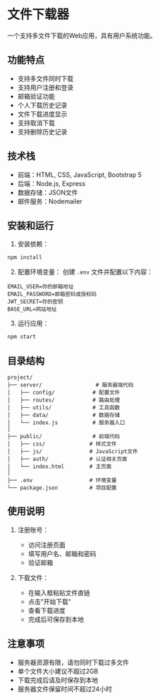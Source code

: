 # 文件下载器

一个支持多文件下载的Web应用，具有用户系统功能。

## 功能特点

- 支持多文件同时下载
- 支持用户注册和登录
- 邮箱验证功能
- 个人下载历史记录
- 文件下载进度显示
- 支持取消下载
- 支持删除历史记录

## 技术栈

- 前端：HTML, CSS, JavaScript, Bootstrap 5
- 后端：Node.js, Express
- 数据存储：JSON文件
- 邮件服务：Nodemailer

## 安装和运行

1. 安装依赖：
```bash
npm install
```

2. 配置环境变量：
创建 `.env` 文件并配置以下内容：
```
EMAIL_USER=你的邮箱地址
EMAIL_PASSWORD=邮箱密码或授权码
JWT_SECRET=你的密钥
BASE_URL=网站地址
```

3. 运行应用：
```bash
npm start
```

## 目录结构

```
project/
├── server/                 # 服务器端代码
│   ├── config/            # 配置文件
│   ├── routes/            # 路由处理
│   ├── utils/             # 工具函数
│   ├── data/              # 数据存储
│   └── index.js           # 服务器入口
│
├── public/                # 前端代码
│   ├── css/              # 样式文件
│   ├── js/               # JavaScript文件
│   ├── auth/             # 认证相关页面
│   └── index.html        # 主页面
│
├── .env                  # 环境变量
└── package.json          # 项目配置
```

## 使用说明

1. 注册账号：
   - 访问注册页面
   - 填写用户名、邮箱和密码
   - 验证邮箱

2. 下载文件：
   - 在输入框粘贴文件直链
   - 点击"开始下载"
   - 查看下载进度
   - 完成后可保存到本地

## 注意事项

- 服务器资源有限，请勿同时下载过多文件
- 单个文件大小建议不超过2GB
- 下载完成后请及时保存到本地
- 服务器文件保留时间不超过24小时